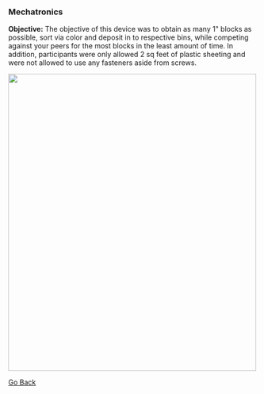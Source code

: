 ### Mechatronics
**Objective:** The objective of this device was to obtain as many 1" blocks as possible, sort via color and deposit in to respective bins, while competing against your peers for the most blocks in the least amount of time. In addition, participants were only allowed 2 sq feet of plastic sheeting and were not allowed to use any fasteners aside from screws. 

<img src="assets/images/real_robot" width="500" height="600" border="0">

<br>

[Go Back](https://michaeldarpino.github.io/)
